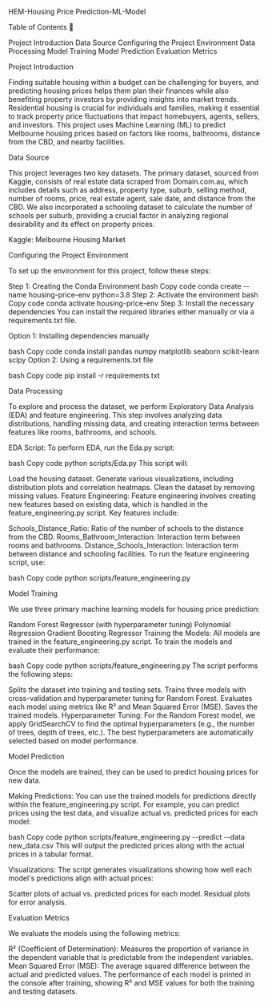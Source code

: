 HEM-Housing Price Prediction-ML-Model

Table of Contents :house_with_garden:

Project Introduction
Data Source
Configuring the Project Environment
Data Processing
Model Training
Model Prediction
Evaluation Metrics
<a name="intro"></a>

Project Introduction

Finding suitable housing within a budget can be challenging for buyers, and predicting housing prices helps them plan their finances while also benefiting property investors by providing insights into market trends. Residential housing is crucial for individuals and families, making it essential to track property price fluctuations that impact homebuyers, agents, sellers, and investors. This project uses Machine Learning (ML) to predict Melbourne housing prices based on factors like rooms, bathrooms, distance from the CBD, and nearby facilities.

<a name="source"></a>

Data Source

This project leverages two key datasets. The primary dataset, sourced from Kaggle, consists of real estate data scraped from Domain.com.au, which includes details such as address, property type, suburb, selling method, number of rooms, price, real estate agent, sale date, and distance from the CBD. We also incorporated a schooling dataset to calculate the number of schools per suburb, providing a crucial factor in analyzing regional desirability and its effect on property prices.

Kaggle: Melbourne Housing Market
<a name="env"></a>

Configuring the Project Environment

To set up the environment for this project, follow these steps:

Step 1: Creating the Conda Environment
bash
Copy code
conda create --name housing-price-env python=3.8
Step 2: Activate the environment
bash
Copy code
conda activate housing-price-env
Step 3: Install the necessary dependencies
You can install the required libraries either manually or via a requirements.txt file.

Option 1: Installing dependencies manually

bash
Copy code
conda install pandas numpy matplotlib seaborn scikit-learn scipy
Option 2: Using a requirements.txt file

bash
Copy code
pip install -r requirements.txt
<a name="data-processing"></a>

Data Processing

To explore and process the dataset, we perform Exploratory Data Analysis (EDA) and feature engineering. This step involves analyzing data distributions, handling missing data, and creating interaction terms between features like rooms, bathrooms, and schools.

EDA Script:
To perform EDA, run the Eda.py script:

bash
Copy code
python scripts/Eda.py
This script will:

Load the housing dataset.
Generate various visualizations, including distribution plots and correlation heatmaps.
Clean the dataset by removing missing values.
Feature Engineering:
Feature engineering involves creating new features based on existing data, which is handled in the feature_engineering.py script. Key features include:

Schools_Distance_Ratio: Ratio of the number of schools to the distance from the CBD.
Rooms_Bathroom_Interaction: Interaction term between rooms and bathrooms.
Distance_Schools_Interaction: Interaction term between distance and schooling facilities.
To run the feature engineering script, use:

bash
Copy code
python scripts/feature_engineering.py
<a name="model-training"></a>

Model Training

We use three primary machine learning models for housing price prediction:

Random Forest Regressor (with hyperparameter tuning)
Polynomial Regression
Gradient Boosting Regressor
Training the Models:
All models are trained in the feature_engineering.py script. To train the models and evaluate their performance:

bash
Copy code
python scripts/feature_engineering.py
The script performs the following steps:

Splits the dataset into training and testing sets.
Trains three models with cross-validation and hyperparameter tuning for Random Forest.
Evaluates each model using metrics like R² and Mean Squared Error (MSE).
Saves the trained models.
Hyperparameter Tuning:
For the Random Forest model, we apply GridSearchCV to find the optimal hyperparameters (e.g., the number of trees, depth of trees, etc.). The best hyperparameters are automatically selected based on model performance.

<a name="model-prediction"></a>

Model Prediction

Once the models are trained, they can be used to predict housing prices for new data.

Making Predictions:
You can use the trained models for predictions directly within the feature_engineering.py script. For example, you can predict prices using the test data, and visualize actual vs. predicted prices for each model:

bash
Copy code
python scripts/feature_engineering.py --predict --data new_data.csv
This will output the predicted prices along with the actual prices in a tabular format.

Visualizations:
The script generates visualizations showing how well each model's predictions align with actual prices:

Scatter plots of actual vs. predicted prices for each model.
Residual plots for error analysis.
<a name="evaluation"></a>

Evaluation Metrics

We evaluate the models using the following metrics:

R² (Coefficient of Determination): Measures the proportion of variance in the dependent variable that is predictable from the independent variables.
Mean Squared Error (MSE): The average squared difference between the actual and predicted values.
The performance of each model is printed in the console after training, showing R² and MSE values for both the training and testing datasets.
